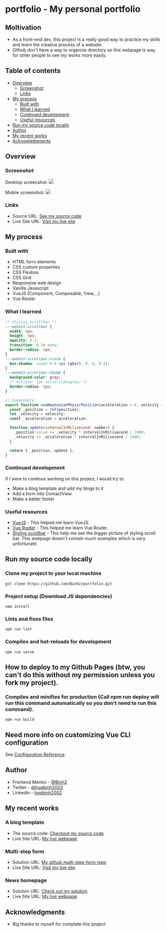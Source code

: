 # portfolio - My personal portfolio

## Moltivation

- As a front-end dev, this project is a really good way to practice my skills and learn the creative process of a website.
- Github don't have a way to organize directory so this webpage is way for other people to see my works more easily.

## Table of contents

- [Overview](#overview)
  - [Screenshot](#screenshot)
  - [Links](#links)
- [My process](#my-process)
  - [Built with](#built-with)
  - [What I learned](#what-i-learned)
  - [Continued development](#continued-development)
  - [Useful resources](#useful-resources)
- [Run my source code locally](#run-my-source-code-locally)
- [Author](#author)
- [My recent works](#my-recent-works)
- [Acknowledgments](#acknowledgments)

## Overview

### Screenshot

Desktop screenshot:
![](desktop-screenshot.png)

Mobile screenshot:
![](mobile-screenshot.jpg)

### Links

- Source URL: [See my source code](https://github.com/Binh2/portfolio/)
- Live Site URL: [Visit my live site](https://portfolio-binh2.vercel.app)

## My process

### Built with

- HTML form elements
- CSS custom properties
- CSS Flexbox
- CSS Grid
- Responsive web design
- Vanilla Javascript
- VueJS (Component, Composable, View,...)
- Vue Router

### What I learned

```css
/* Styling scrollbar */
::-webkit-scrollbar {
  width: 6px;
  height: 6px;
  opacity: 0.1;
  transition: 0.5s ease;
  border-radius: 6px;
}
::-webkit-scrollbar-track {
  box-shadow: inset 0 0 6px rgba(0, 0, 0, 0.3);
}
::-webkit-scrollbar-thumb {
  background-color: gray;
  /* outline: 1px solid slategrey; */
  border-radius: 6px;
}
```

```js
// Composable
export function useNewtonianPhysicPosition(acceleration = 0, velocity = 0, position = 0) {
  const _position = ref(position);
  let _velocity = velocity;
  const _acceleration = acceleration;

  function update(intervalInMilisecond: number) {
    _position.value += _velocity * intervalInMilisecond / 1000;
    _velocity += _acceleration * intervalInMilisecond / 1000;
  }

  return { _position, update };
}
```

### Continued development

If I were to continue working on this project, I would try to:

- Make a blog template and add my blogs to it
- Add a form into ContactView
- Make a better footer

### Useful resources

- [VueJS](https://vuejs.org/) - This helped me learn VueJS.
- [Vue Router](https://router.vuejs.org/) - This helped me learn Vue Router.
- [Styling scrollbar](https://css-tricks.com/almanac/properties/s/scrollbar/) - This help me see the bigger picture of styling scroll bar. This webpage doesn't contain much examples which is very unfortunate.

## Run my source code locally

### Clone my project to your local machine
```
git clone https://github.com/Binh2/portfolio.git
```

### Project setup (Download JS dependencies)
```
npm install
```

### Lints and fixes files
```
npm run lint
```

### Compiles and hot-reloads for development
```
npm run serve
```

## How to deploy to my Github Pages (btw, you can't do this without my permission unless you fork my project).

### Compiles and minifies for production (Call npm run deploy will run this command automatically so you don't need to run this command).
```
npm run build
```

## Need more info on customizing Vue CLI configuration
See [Configuration Reference](https://cli.vuejs.org/config/).

## Author

- Frontend Mentor - [@Binh2](https://www.frontendmentor.io/profile/Binh2)
- Twitter - [@hgqbinh2002](https://twitter.com/hgqbinh2002)
- LinkedIn - [hgqbinh2002](https://www.linkedin.com/in/hgqbinh2002/)

## My recent works

### A blog template

- The source code: [Checkout my source code](https://github.com/Binh2/brother-blog)
- Live Site URL: [My live webpage](https://binh2.github.io/brother-blog/)

### Multi-step form

- Solution URL: [My github multi-step-form repo](https://github.com/Binh2/multi-step-form/)
- Live Site URL: [Visit my live site](https://binh2.github.io/multi-step-form/)

### News homepage

- Solution URL: [Check out my solution](https://github.com/Binh2/news-homepage)
- Live Site URL: [My live webpage](https://binh2.github.io/news-homepage/)

## Acknowledgments

- Big thanks to myself for complete this project
